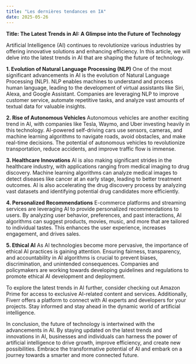 ```yaml
---
title: "Les dernières tendances en IA"
date: 2025-05-26
---
```


**Title: The Latest Trends in AI: A Glimpse into the Future of Technology**

Artificial Intelligence (AI) continues to revolutionize various industries by offering innovative solutions and enhancing efficiency. In this article, we will delve into the latest trends in AI that are shaping the future of technology.

**1. Evolution of Natural Language Processing (NLP)**
One of the most significant advancements in AI is the evolution of Natural Language Processing (NLP). NLP enables machines to understand and process human language, leading to the development of virtual assistants like Siri, Alexa, and Google Assistant. Companies are leveraging NLP to improve customer service, automate repetitive tasks, and analyze vast amounts of textual data for valuable insights.

**2. Rise of Autonomous Vehicles**
Autonomous vehicles are another exciting trend in AI, with companies like Tesla, Waymo, and Uber investing heavily in this technology. AI-powered self-driving cars use sensors, cameras, and machine learning algorithms to navigate roads, avoid obstacles, and make real-time decisions. The potential of autonomous vehicles to revolutionize transportation, reduce accidents, and improve traffic flow is immense.

**3. Healthcare Innovations**
AI is also making significant strides in the healthcare industry, with applications ranging from medical imaging to drug discovery. Machine learning algorithms can analyze medical images to detect diseases like cancer at an early stage, leading to better treatment outcomes. AI is also accelerating the drug discovery process by analyzing vast datasets and identifying potential drug candidates more efficiently.

**4. Personalized Recommendations**
E-commerce platforms and streaming services are leveraging AI to provide personalized recommendations to users. By analyzing user behavior, preferences, and past interactions, AI algorithms can suggest products, movies, music, and more that are tailored to individual tastes. This enhances the user experience, increases engagement, and drives sales.

**5. Ethical AI**
As AI technologies become more pervasive, the importance of ethical AI practices is gaining attention. Ensuring fairness, transparency, and accountability in AI algorithms is crucial to prevent biases, discrimination, and unintended consequences. Companies and policymakers are working towards developing guidelines and regulations to promote ethical AI development and deployment.

To explore the latest trends in AI further, consider checking out Amazon Prime for access to exclusive AI-related content and services. Additionally, Fiverr offers a platform to connect with AI experts and developers for your projects. Stay informed and stay ahead in the dynamic world of artificial intelligence.

In conclusion, the future of technology is intertwined with the advancements in AI. By staying updated on the latest trends and innovations in AI, businesses and individuals can harness the power of artificial intelligence to drive growth, improve efficiency, and create new possibilities. Embrace the transformative potential of AI and embark on a journey towards a smarter and more connected future.